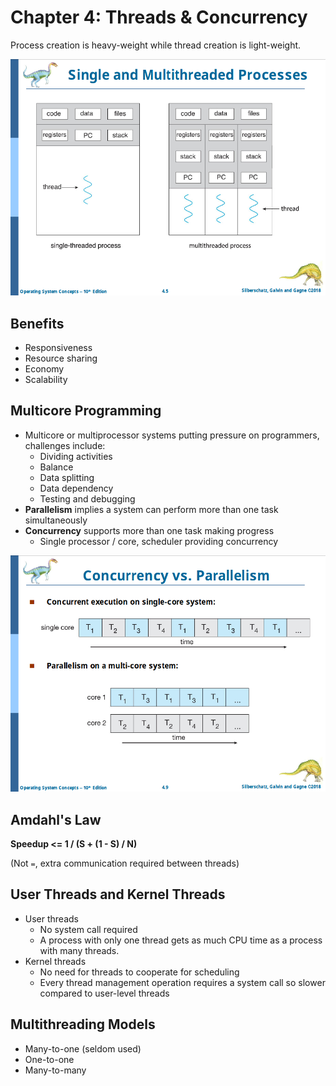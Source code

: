 # Chapter 4: Threads & Concurrency

Process creation is heavy-weight while thread creation is light-weight.

![Multithreading](./img/multithreading.png)

## Benefits

- Responsiveness
- Resource sharing
- Economy
- Scalability

## Multicore Programming

- Multicore or multiprocessor systems putting pressure on programmers, challenges include:
  - Dividing activities
  - Balance
  - Data splitting
  - Data dependency
  - Testing and debugging
- **Parallelism** implies a system can perform more than one task simultaneously
- **Concurrency** supports more than one task making progress
  - Single processor / core, scheduler providing concurrency

![Concurrency vs. Parallelism](./img/concurrency-vs-parallelism.png)

## Amdahl's Law

**Speedup <= 1 / (S + (1 - S) / N)**

(Not `=`, extra communication required between threads)

## User Threads and Kernel Threads

- User threads
  - No system call required
  - A process with only one thread gets as much CPU time as a process with many threads.
- Kernel threads
  - No need for threads to cooperate for scheduling
  - Every thread management operation requires a system call so slower compared to user-level threads

## Multithreading Models

- Many-to-one (seldom used)
- One-to-one
- Many-to-many
